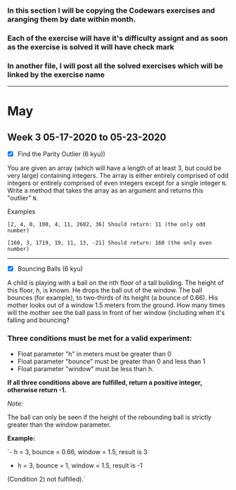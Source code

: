 ### In this section I will be copying the Codewars exercises and aranging them by date within month.
### Each of the exercise will have it's difficulty assignt and as soon as the exercise is solved it will have check mark
### In another file, I will post all the solved exercises which will be linked by the exercise name

----------
# May
## Week 3 05-17-2020 to 05-23-2020

- [X] Find the Parity Outlier (6 kyu))

You are given an array (which will have a length of at least 3, but could be very large) containing integers. The array is either entirely comprised of odd integers or entirely comprised of even integers except for a single integer `N`. Write a method that takes the array as an argument and returns this "outlier" `N`.

Examples

`[2, 4, 0, 100, 4, 11, 2602, 36]
Should return: 11 (the only odd number)`

`[160, 3, 1719, 19, 11, 13, -21]
Should return: 160 (the only even number)`

-------
- [X] Bouncing Balls (6 kyu)

A child is playing with a ball on the nth floor of a tall building. The height of this floor, _h_, is known.
He drops the ball out of the window. The ball bounces (for example), to two-thirds of its height (a bounce of 0.66).
His mother looks out of a window 1.5 meters from the ground.
How many times will the mother see the ball pass in front of her window (including when it's falling and bouncing?

### Three conditions must be met for a valid experiment:
* Float parameter "h" in meters must be greater than 0
* Float parameter "bounce" must be greater than 0 and less than 1
* Float parameter "window" must be less than h.

**If all three conditions above are fulfilled, return a positive integer, otherwise return -1.**

_Note:_

The ball can only be seen if the height of the rebounding ball is strictly greater than the window parameter.

**Example:**

`- h = 3, bounce = 0.66, window = 1.5, result is 3

- h = 3, bounce = 1, window = 1.5, result is -1 

(Condition 2) not fulfilled).`